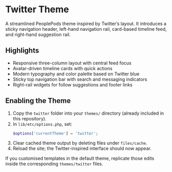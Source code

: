 # Twitter Theme

A streamlined PeoplePods theme inspired by Twitter’s layout. It introduces a sticky navigation header, left-hand navigation rail, card-based timeline feed, and right-hand suggestion rail.

## Highlights
- Responsive three-column layout with central feed focus
- Avatar-driven timeline cards with quick actions
- Modern typography and color palette based on Twitter blue
- Sticky top navigation bar with search and messaging indicators
- Right-rail widgets for follow suggestions and footer links

## Enabling the Theme
1. Copy the `twitter` folder into your `themes/` directory (already included in this repository).
2. In `lib/etc/options.php`, set:
   ```php
   $options['currentTheme'] = 'twitter';
   ```
3. Clear cached theme output by deleting files under `files/cache`.
4. Reload the site; the Twitter-inspired interface should now appear.

If you customised templates in the default theme, replicate those edits inside the corresponding `themes/twitter` files.
